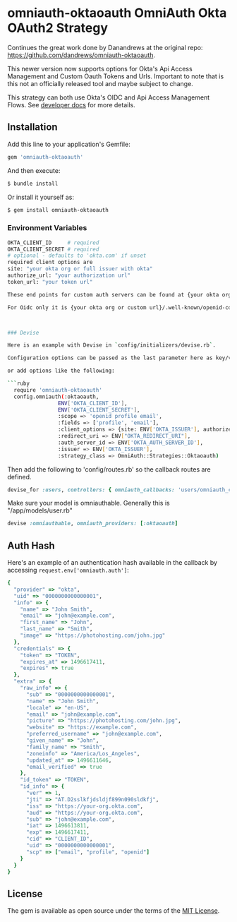# omniauth-oktaoauth OmniAuth Okta OAuth2 Strategy


Continues the great work done by Danandrews at the original repo: https://github.com/dandrews/omniauth-oktaoauth.

This newer version now supports options for Okta's Api Access Management and Custom Oauth Tokens and Urls.  Important to note that is this not an officially released tool and maybe subject to change.



This strategy can both use Okta's OIDC and Api Access Management Flows. See [developer docs](https://developer.okta.com/docs/api/resources/oidc.html) for more details.

## Installation

Add this line to your application's Gemfile:

```ruby
gem 'omniauth-oktaoauth'
```

And then execute:
```bash
$ bundle install
```

Or install it yourself as:
```bash
$ gem install omniauth-oktaoauth
```

### Environment Variables

```bash
OKTA_CLIENT_ID     # required
OKTA_CLIENT_SECRET # required
# optional - defaults to 'okta.com' if unset
required client options are
site: "your okta org or full issuer with okta"
authorize_url: "your authorization url"
token_url: "your token url"

These end points for custom auth servers can be found at {your okta org or custom url}/oauth2/{your server id}/.well-known/oauth-authorization-server

For Oidc only it is {your okta org or custom url}/.well-known/openid-configuration



### Devise

Here is an example with Devise in `config/initializers/devise.rb`.

Configuration options can be passed as the last parameter here as key/value pairs.

or add options like the following:

```ruby
  require 'omniauth-oktaoauth'
  config.omniauth(:oktaoauth,
                ENV['OKTA_CLIENT_ID'],
                ENV['OKTA_CLIENT_SECRET'],
                :scope => 'openid profile email',
                :fields => ['profile', 'email'],
                :client_options => {site: ENV['OKTA_ISSUER'], authorize_url: ENV['OKTA_ISSUER'] + "/v1/authorize", token_url: ENV['OKTA_ISSUER'] + "/v1/token"},
                :redirect_uri => ENV["OKTA_REDIRECT_URI"],
                :auth_server_id => ENV['OKTA_AUTH_SERVER_ID'],
                :issuer => ENV['OKTA_ISSUER'],
                :strategy_class => OmniAuth::Strategies::Oktaoauth)
```

Then add the following to 'config/routes.rb' so the callback routes are defined.

```ruby
devise_for :users, controllers: { omniauth_callbacks: 'users/omniauth_callbacks' }
```

Make sure your model is omniauthable. Generally this is "/app/models/user.rb"

```ruby
devise :omniauthable, omniauth_providers: [:oktaoauth]
```

## Auth Hash

Here's an example of an authentication hash available in the callback by accessing `request.env['omniauth.auth']`:

```ruby
{
  "provider" => "okta",
  "uid" => "0000000000000001",
  "info" => {
    "name" => "John Smith",
    "email" => "john@example.com",
    "first_name" => "John",
    "last_name" => "Smith",
    "image" => "https://photohosting.com/john.jpg"
  },
  "credentials" => {
    "token" => "TOKEN",
    "expires_at" => 1496617411,
    "expires" => true
  },
  "extra" => {
    "raw_info" => {
      "sub" => "0000000000000001",
      "name" => "John Smith",
      "locale" => "en-US",
      "email" => "john@example.com",
      "picture" => "https://photohosting.com/john.jpg",
      "website" => "https://example.com",
      "preferred_username" => "john@example.com",
      "given_name" => "John",
      "family_name" => "Smith",
      "zoneinfo" => "America/Los_Angeles",
      "updated_at" => 1496611646,
      "email_verified" => true
    },
    "id_token" => "TOKEN",
    "id_info" => {
      "ver" => 1,
      "jti" => "AT.D2sslkfjdsldjf899n090sldkfj",
      "iss" => "https://your-org.okta.com",
      "aud" => "https://your-org.okta.com",
      "sub" => "john@example.com",
      "iat" => 1496613811,
      "exp" => 1496617411,
      "cid" => "CLIENT_ID",
      "uid" => "0000000000000001",
      "scp" => ["email", "profile", "openid"]
    }
  }
}
```


## License
The gem is available as open source under the terms of the [MIT License](http://opensource.org/licenses/MIT).

